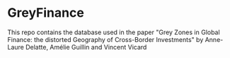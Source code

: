 # GreyFinance
This repo contains the database used in the paper "Grey Zones in Global Finance: the distorted Geography of Cross-Border Investments" by Anne-Laure Delatte, Amélie Guillin and Vincent Vicard
